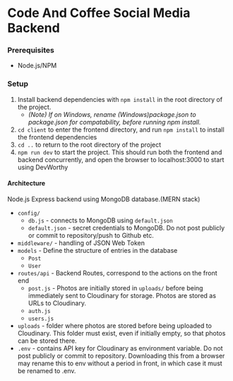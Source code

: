 # Code And Coffee Social Media Backend
### **Prerequisites**

- Node.js/NPM

### **Setup**
1. Install backend dependencies with `npm install` in the root directory of the project.
    - _(Note) If on Windows, rename (Windows)package.json to package.json for compatability, before running npm install._
2. `cd client` to enter the frontend directory, and run `npm install` to install the frontend dependencies
3. `cd ..` to return to the root directory of the project
4. `npm run dev` to start the project.  This should run both the frontend and backend concurrently, and open the browser to localhost:3000 to start using DevWorthy

#### **Architecture**

Node.js Express backend using MongoDB database.(MERN stack)
- `config/`
    - `db.js` - connects to MongoDB using `default.json`
    - `default.json` - secret credentials to MongoDB.  Do not post publicly or commit to repository/push to Github etc.
- `middleware/`  - handling of JSON Web Token
- `models` - Define the structure of entries in the database    
    - `Post`
    - `User`
- `routes/api` - Backend Routes, correspond to the actions on the front end
    - `post.js` - Photos are initially stored in `uploads/` before being immediately sent to Cloudinary for storage.  Photos are stored as URLs to Cloudinary.
    - `auth.js`
    - `users.js`
- `uploads` - folder where photos are stored before being uploaded to Cloudinary.  This folder must exist, even if initially empty,
so that photos can be stored there.
- `.env` - contains API key for Cloudinary as environment variable.  Do not post publicly or commit to repository.  Downloading this from a browser may rename this to env without a period in front, 
in which case it must be renamed to .env.    
